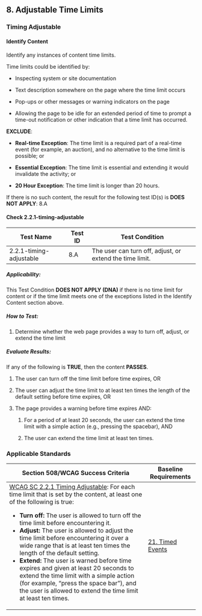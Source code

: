 ## 8. Adjustable Time Limits

### Timing Adjustable

#### Identify Content

Identify any instances of content time limits.

Time limits could be identified by:

-   Inspecting system or site documentation

-   Text description somewhere on the page where the time limit occurs

-   Pop-ups or other messages or warning indicators on the page

-   Allowing the page to be idle for an extended period of time to prompt a time-out notification or other indication that a time limit has occurred.

**EXCLUDE**:

-   **Real-time Exception**: The time limit is a required part of a real-time event (for example, an auction), and no alternative to the time limit is possible; or

-   **Essential Exception**: The time limit is essential and extending it would invalidate the activity; or

-   **20 Hour Exception**: The time limit is longer than 20 hours.

If there is no such content, the result for the following test ID(s) is **DOES NOT APPLY**: 8.A

#### Check 2.2.1-timing-adjustable

| Test Name               | Test ID | Test Condition                                                                                       |
|-------------------------|---------|------------------------------------------------------------------------------------------------------|
| 2.2.1-timing-adjustable | 8.A     | <span id="OLE_LINK56" class="anchor"></span>The user can turn off, adjust, or extend the time limit. |

##### Applicability:

This Test Condition **DOES NOT APPLY (DNA)** if there is no time limit for content or if the time limit meets one of the exceptions listed in the Identify Content section above.

##### How to Test:

1.  Determine whether the web page provides a way to turn off, adjust, or extend the time limit

##### Evaluate Results:

If any of the following is **TRUE**, then the content **PASSES**.

1.  The user can turn off the time limit before time expires, OR

2.  The user can adjust the time limit to at least ten times the length of the default setting before time expires, OR

3.  The page provides a warning before time expires AND:

    1.  For a period of at least 20 seconds, the user can extend the time limit with a simple action (e.g., pressing the spacebar), AND

    2.  The user can extend the time limit at least ten times.

### Applicable Standards

| Section 508/WCAG Success Criteria                                                                                                                                                                                                             | Baseline Requirements                                                                              |
|-----------------------------------------------------------------------------------------------------------------------------------------------------------------------------------------------------------------------------------------------|----------------------------------------------------------------------------------------------------|
| [WCAG SC 2.2.1 Timing Adjustable](https://www.w3.org/TR/UNDERSTANDING-WCAG20/time-limits-required-behaviors.html): For each time limit that is set by the content, at least one of the following is true:<ul><li>**Turn off:** The user is allowed to turn off the time limit before encountering it.</li><li>**Adjust:** The user is allowed to adjust the time limit before encountering it over a wide range that is at least ten times the length of the default setting.</li><li>**Extend:** The user is warned before time expires and given at least 20 seconds to extend the time limit with a simple action (for example, “press the space bar”), and the user is allowed to extend the time limit at least ten times.</li></ul>  | [21. Timed Events](https://section508coordinators.github.io/ICTTestingBaseline/21TimedEvents.html) |
